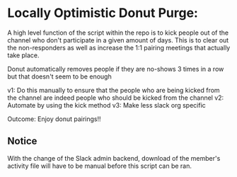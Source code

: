 # Locally Optimistic Donut Purge:

A high level function of the script within the repo is to kick people out of the channel who don't participate in a given amount of days. This is to clear out the non-responders as well as increase the 1:1 pairing meetings that actually take place.

Donut automatically removes people if they are no-shows 3 times in a row but that doesn't seem to be enough

v1: Do this manually to ensure that the people who are being kicked from the channel are indeed people who should be kicked from the channel
v2: Automate by using the kick method
v3: Make less slack org specific


Outcome: Enjoy donut pairings!!

## Notice

With the change of the Slack admin backend, download of the member's activity file will have to be manual before this script can be ran.